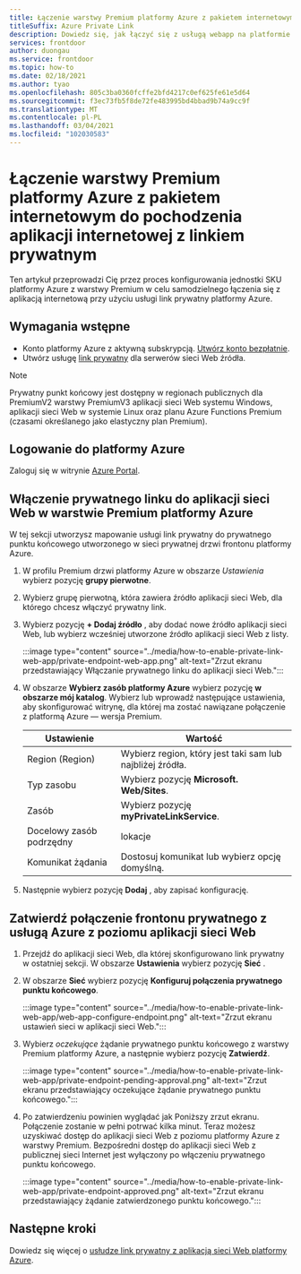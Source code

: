 ```yaml
---
title: Łączenie warstwy Premium platformy Azure z pakietem internetowym do pochodzenia aplikacji internetowej z linkiem prywatnym
titleSuffix: Azure Private Link
description: Dowiedz się, jak łączyć się z usługą webapp na platformie Azure w sposób prywatny.
services: frontdoor
author: duongau
ms.service: frontdoor
ms.topic: how-to
ms.date: 02/18/2021
ms.author: tyao
ms.openlocfilehash: 805c3ba0360fcffe2bfd4217c0ef625fe61e5d64
ms.sourcegitcommit: f3ec73fb5f8de72fe483995bd4bbad9b74a9cc9f
ms.translationtype: MT
ms.contentlocale: pl-PL
ms.lasthandoff: 03/04/2021
ms.locfileid: "102030583"
---
```

# <a name="connect-azure-front-door-premium-to-a-web-app-origin-with-private-link"></a>Łączenie warstwy Premium platformy Azure z pakietem internetowym do pochodzenia aplikacji internetowej z linkiem prywatnym

Ten artykuł przeprowadzi Cię przez proces konfigurowania jednostki SKU platformy Azure z warstwy Premium w celu samodzielnego łączenia się z aplikacją internetową przy użyciu usługi link prywatny platformy Azure.

## <a name="prerequisites"></a>Wymagania wstępne

* Konto platformy Azure z aktywną subskrypcją. [Utwórz konto bezpłatnie](https://azure.microsoft.com/free/?WT.mc_id=A261C142F).
* Utwórz usługę [link prywatny](../../private-link/create-private-link-service-portal.md) dla serwerów sieci Web źródła.

> [!Note]
> Prywatny punkt końcowy jest dostępny w regionach publicznych dla PremiumV2 warstwy PremiumV3 aplikacji sieci Web systemu Windows, aplikacji sieci Web w systemie Linux oraz planu Azure Functions Premium (czasami określanego jako elastyczny plan Premium).

## <a name="sign-in-to-azure"></a>Logowanie do platformy Azure

Zaloguj się w witrynie [Azure Portal](https://portal.azure.com).

## <a name="enable-private-link-to-a-web-app-in-azure-front-door-premium"></a>Włączenie prywatnego linku do aplikacji sieci Web w warstwie Premium platformy Azure
 
W tej sekcji utworzysz mapowanie usługi link prywatny do prywatnego punktu końcowego utworzonego w sieci prywatnej drzwi frontonu platformy Azure. 

1. W profilu Premium drzwi platformy Azure w obszarze *Ustawienia* wybierz pozycję **grupy pierwotne**.

1. Wybierz grupę pierwotną, która zawiera źródło aplikacji sieci Web, dla którego chcesz włączyć prywatny link.

1. Wybierz pozycję **+ Dodaj źródło** , aby dodać nowe źródło aplikacji sieci Web, lub wybierz wcześniej utworzone źródło aplikacji sieci Web z listy.

    :::image type="content" source="../media/how-to-enable-private-link-web-app/private-endpoint-web-app.png" alt-text="Zrzut ekranu przedstawiający Włączanie prywatnego linku do aplikacji sieci Web.":::

1. W obszarze **Wybierz zasób platformy Azure** wybierz pozycję **w obszarze mój katalog**. Wybierz lub wprowadź następujące ustawienia, aby skonfigurować witrynę, dla której ma zostać nawiązane połączenie z platformą Azure — wersja Premium.

    | Ustawienie | Wartość |
    | ------- | ----- |
    | Region (Region) | Wybierz region, który jest taki sam lub najbliżej źródła. |
    | Typ zasobu | Wybierz pozycję **Microsoft. Web/Sites**. |
    | Zasób | Wybierz pozycję **myPrivateLinkService**. |
    | Docelowy zasób podrzędny | lokacje |
    | Komunikat żądania | Dostosuj komunikat lub wybierz opcję domyślną. |

1. Następnie wybierz pozycję **Dodaj** , aby zapisać konfigurację.

## <a name="approve-azure-front-door-premium-private-endpoint-connection-from-web-app"></a>Zatwierdź połączenie frontonu prywatnego z usługą Azure z poziomu aplikacji sieci Web

1. Przejdź do aplikacji sieci Web, dla której skonfigurowano link prywatny w ostatniej sekcji. W obszarze **Ustawienia** wybierz pozycję **Sieć** .

1. W obszarze **Sieć** wybierz pozycję **Konfiguruj połączenia prywatnego punktu końcowego**.

    :::image type="content" source="../media/how-to-enable-private-link-web-app/web-app-configure-endpoint.png" alt-text="Zrzut ekranu ustawień sieci w aplikacji sieci Web.":::

1. Wybierz *oczekujące* żądanie prywatnego punktu końcowego z warstwy Premium platformy Azure, a następnie wybierz pozycję **Zatwierdź**.

    :::image type="content" source="../media/how-to-enable-private-link-web-app/private-endpoint-pending-approval.png" alt-text="Zrzut ekranu przedstawiający oczekujące żądanie prywatnego punktu końcowego.":::

1. Po zatwierdzeniu powinien wyglądać jak Poniższy zrzut ekranu. Połączenie zostanie w pełni potrwać kilka minut. Teraz możesz uzyskiwać dostęp do aplikacji sieci Web z poziomu platformy Azure z warstwy Premium. Bezpośredni dostęp do aplikacji sieci Web z publicznej sieci Internet jest wyłączony po włączeniu prywatnego punktu końcowego.

    :::image type="content" source="../media/how-to-enable-private-link-web-app/private-endpoint-approved.png" alt-text="Zrzut ekranu przedstawiający żądanie zatwierdzonego punktu końcowego.":::

## <a name="next-steps"></a>Następne kroki

Dowiedz się więcej o [usłudze link prywatny z aplikacją sieci Web platformy Azure](../../app-service/networking/private-endpoint.md).
